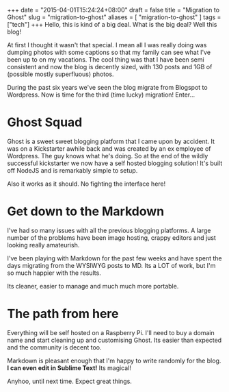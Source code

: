 +++
date = "2015-04-01T15:24:24+08:00"
draft = false
title = "Migration to Ghost"
slug = "migration-to-ghost"
aliases = [
	"migration-to-ghost"
]
tags = ["tech"]
+++
Hello, this is kind of a big deal. What is the big deal? Well this blog!

At first I thought it wasn't that special. I mean all I was really doing was dumping photos with some captions so that my family can see what I've been up to on my vacations. The cool thing was that I have been semi consistent and now the blog is decently sized, with 130 posts and 1GB of (possible mostly superfluous) photos.

During the past six years we've seen the blog migrate from Blogspot to Wordpress. Now is time for the third (time lucky) migration! Enter...

# Ghost Squad

Ghost is a sweet sweet blogging platform that I came upon by accident. It was on a Kickstarter awhile back and was created by an ex employee of Wordpress. The guy knows what he's doing. So at the end of the wildly successful kickstarter we now have a self hosted blogging solution! It's built off NodeJS and is remarkably simple to setup.

Also it works as it should. No fighting the interface here!

# Get down to the Markdown

I've had so many issues with all the previous blogging platforms. A large number of the problems have been image hosting, crappy editors and just looking really amateurish.

I've been playing with Markdown for the past few weeks and have spent the days migrating from the WYSIWYG posts to MD. Its a LOT of work, but I'm so much happier with the results.

Its cleaner, easier to manage and much much more portable.

# The path from here

Everything will be self hosted on a Raspberry Pi. I'll need to buy a domain name and start cleaning up and customising Ghost. Its easier than expected and the community is decent too.

Markdown is pleasant enough that I'm happy to write randomly for the blog. **I can even edit in Sublime Text!** Its magical!

Anyhoo, until next time. Expect great things.
